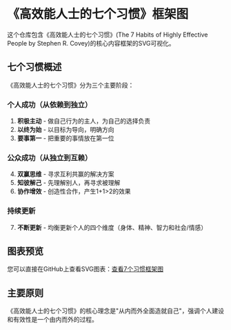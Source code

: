 # 《高效能人士的七个习惯》框架图

这个仓库包含《高效能人士的七个习惯》(The 7 Habits of Highly Effective People by Stephen R. Covey)的核心内容框架的SVG可视化。

## 七个习惯概述

《高效能人士的七个习惯》分为三个主要阶段：

### 个人成功（从依赖到独立）
1. **积极主动** - 做自己行为的主人，为自己的选择负责
2. **以终为始** - 以目标为导向，明确方向
3. **要事第一** - 把重要的事情放在第一位

### 公众成功（从独立到互赖）
4. **双赢思维** - 寻求互利共赢的解决方案
5. **知彼解己** - 先理解别人，再寻求被理解
6. **协作增效** - 创造性合作，产生1+1>2的效果

### 持续更新
7. **不断更新** - 均衡更新个人的四个维度（身体、精神、智力和社会/情感）

## 图表预览

您可以直接在GitHub上查看SVG图表：[查看7个习惯框架图](7habits.svg)

## 主要原则

《高效能人士的七个习惯》的核心理念是"从内而外全面造就自己"，强调个人建设和有效性是一个由内而外的过程。